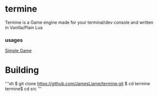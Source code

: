 # termine
Termine is a Game engine made for your terminal/dev console and written in Vanilla/Plain Lua

### usages
[Simple Game](https://github.com/JamesLiame/termine/blob/current/examples/helloworld.lua)

# Building
'''sh
$ git clone https://github.com/JamesLiame/termine.git
$ cd termine
termine$ cd src
'''
